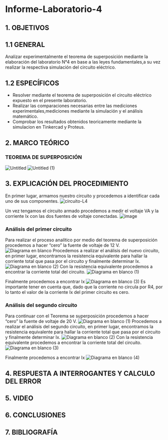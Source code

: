 # Informe-Laboratorio-4
## 1. OBJETIVOS
  ## 1.1 GENERAL
  Analizar experimentalmente el teorema de superposición mediante la elaboración del laboratorio N°4 en base a las leyes fundamentales,a su vez realizar la respectiva simulación del circuito eléctrico.
  
  ## 1.2 ESPECÍFICOS  
  * Resolver mediante el teorema de superposición el circuito eléctrico expuesto en el presente laboratorio.
  * Realizar las comparaciones necesarias entre las mediciones experimentales,mediciones mediante la simulación y el análisis matemático.
  * Comprobar los resultados obtenidos teoricamente mediante la simulacion en Tinkercad y Proteus.
## 2. MARCO TEÓRICO
### TEOREMA DE SUPERPOSICIÓN
![Untitled](https://user-images.githubusercontent.com/93666408/147167988-d2bb93ef-87e1-4efc-a01f-41721b6cb63d.jpg)
![Untitled (1)](https://user-images.githubusercontent.com/93666408/147170971-54e377f0-3e4f-430d-bff4-7996b0665da2.jpg)

## 3. EXPLICACIÓN DEL PROCEDIMIENTO
En primer lugar, armamos nuestro circuito y procedemos a identificar cada uno de sus componentes.
![circuito-L4](https://user-images.githubusercontent.com/93681159/147175520-1ecc3158-e644-464d-943d-f4434de4514e.jpeg)

Un vez tengamos el circuito armado procedemos a medir el voltaje VA y la corriente Ix con las dos fuentes de voltaje conectadas. 
![image](https://user-images.githubusercontent.com/93681159/147130054-78681cb2-a315-449f-b1b2-9a9e79cb6eac.png)
### Análisis del primer circuito
Para realizar el proceso analítico por medio del teorema de superposición procedemos a hacer “cero” la fuente de voltaje de 12 V.
![Diagrama en blanco](https://user-images.githubusercontent.com/93681159/147137068-11737dc1-47aa-42fb-abac-af5a7636b50f.jpeg)
Procedemos a realizar el análisis del nuevo circuito, en primer lugar, encontramos la resistencia equivalente para hallar la corriente total que pasa por el circuito y finalmente determinar Ix.
![Diagrama en blanco (2)](https://user-images.githubusercontent.com/93681159/147136183-1202071e-a53c-4c17-8fe5-b9b8da08159e.jpeg)
Con la resistencia equivalente procedemos a encontrar la corriente total del circuito. 
![Diagrama en blanco (1)](https://user-images.githubusercontent.com/93681159/147136042-ef4f5f70-55f2-4c98-bc5b-b6a2c02eb045.jpeg)

Finalmente procedemos a encontrar Ix
![Diagrama en blanco (3)](https://user-images.githubusercontent.com/93681159/147136752-2d404ba0-cd1a-4d0a-95e7-9b67d591e99e.jpeg)
Es importante tener en cuenta que, dado que la corriente no circula por R4, por lo tanto el valor de la corriente Ix del primer circuito es cero.
### Análisis del segundo circuito
Para continuar con el Teorema se superposición procedemos a hacer “cero” la fuente de voltaje de 20 V.
![Diagrama en blanco (1)](https://user-images.githubusercontent.com/93681159/147137603-51b4ec8b-efc9-4fda-92ab-40ce458f4e21.jpeg)
Procedemos a realizar el análisis del segundo circuito, en primer lugar, encontramos la resistencia equivalente para hallar la corriente total que pasa por el circuito y finalmente determinar Ix.
![Diagrama en blanco (2)](https://user-images.githubusercontent.com/93681159/147138447-a4e0617d-2de5-41bc-8da9-aa6b7b91ff29.jpeg)
Con la resistencia equivalente procedemos a encontrar la corriente total del circuito.
![Diagrama en blanco (3)](https://user-images.githubusercontent.com/93681159/147138862-fb5c2c3b-d6bf-4f9b-9442-0605222ca952.jpeg)

Finalmente procedemos a encontrar Ix
![Diagrama en blanco (4)](https://user-images.githubusercontent.com/93681159/147139919-76537ef7-1720-41a9-b640-8502e70df87b.jpeg)
## 4. RESPUESTA A INTERROGANTES Y CALCULO DEL ERROR
## 5. VIDEO
## 6. CONCLUSIONES
## 7. BIBLIOGRAFÍA 
